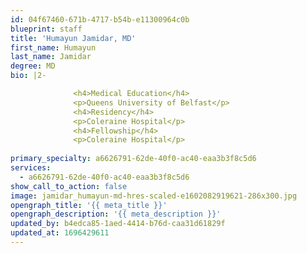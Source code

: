 ```yaml
---
id: 04f67460-671b-4717-b54b-e11300964c0b
blueprint: staff
title: 'Humayun Jamidar, MD'
first_name: Humayun
last_name: Jamidar
degree: MD
bio: |2-

              <h4>Medical Education</h4>
              <p>Queens University of Belfast</p>
              <h4>Residency</h4>
              <p>Coleraine Hospital</p>
              <h4>Fellowship</h4>
              <p>Coleraine Hospital</p>
          
primary_specialty: a6626791-62de-40f0-ac40-eaa3b3f8c5d6
services:
  - a6626791-62de-40f0-ac40-eaa3b3f8c5d6
show_call_to_action: false
image: jamidar_humayun-md-hres-scaled-e1602082919621-286x300.jpg
opengraph_title: '{{ meta_title }}'
opengraph_description: '{{ meta_description }}'
updated_by: b4edca85-1aed-4414-b76d-caa31d61829f
updated_at: 1696429611
---
```

